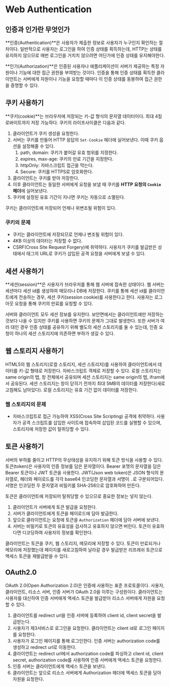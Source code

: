 # Web Authentication

## 인증과 인가란 무엇인가

**인증(Authentication)**은 사용자가 제출한 정보로 사용자가 누구인지 확인하는 절차이다. 일반적으로 사용자는 로그인을 하여 인증 상태를 획득하는데, HTTP는 상태를 유지하지 않으므로 매번 로그인을 거치치 않으려면 어딘가에 인증 상태를 유지해야한다. 

**인가(Authorization)**은 인증된 사용자나 애플리케이션이 서버가 제공하는 특정 자원이나 기능에 대한 접근 권한을 부여받는 것이다. 인증을 통해 인증 상태를 획득한 클라이언트는 서버에게 자원이나 기능을 요청할 때마다 이 인증 상태를 동봉하여 접근 권한을 증명할 수 있다.



## 쿠키 사용하기

**쿠키(cookie)**는 브라우저에 저장되는 키-값 형식의 문자열 데이터이다. 최대 4킬로바이트까지 저장 가능하다. 쿠키의 라이프사이클은 다음과 같다.

1. 클라이언트가 쿠키 생성을 요청한다.
2. 서버는 쿠키를 만들어 HTTP 응답의 `Set-Cookie` 헤더에 실어보낸다. 이때 쿠키 옵션을 설정해줄 수 있다.
   1. path, domain: 쿠키가 붙어갈 유효 범위를 지정한다.
   2. expires, max-age: 쿠키의 만료 기간을 지정한다.
   3. httpOnly: 자바스크립트 접근을 막는다.
   4. Secure: 쿠키를 HTTPS로 암호화한다.
3. 클라이언트는 쿠키를 받아 저장한다.
4. 이후 클라이언트는 동일한 서버에게 요청을 보낼 때 쿠키를 **HTTP 요청의 `Cookie` 헤더**에 실어보낸다.
5. 쿠키에 설정된 유효 기간이 지나면 쿠키는 자동으로 소멸된다.

쿠키는 클라이언트에 저장되어 언제나 위변조될 위험이 있다.

### 쿠키의 문제

- 쿠키는 클라이언트에 저장되므로 언제나 변조될 위험이 있다.
- 4KB 이상의 데이터는 저장할 수 없다.
- CSRF(Cross Site Request Forgery)에 취약하다. 사용자가 쿠키를 발급받은 상태에서 태그의 URL로 쿠키가 삽입된 공격 요청을 서버에게 보낼 수 있다.



## 세션 사용하기

**세션(session)**은 사용자가 브라우저를 통해 웹 서버에 접속한 상태이다. 웹 서버는 세션마다 세션 id를 생성하여 메모리나 DB에 저장한다. 쿠키를 통해 세션 id를 클라이언트에게 전송하는 경우, 세션 쿠키(session cookie)를 사용한다고 한다. 사용자는 로그아웃 요청을 통해 쿠키의 만료를 요청할 수 있다.

서버와 클라이언트 모두 세션 정보를 유지한다. 보안면에서는 클라이언트에만 저장하는 것보다 나을 수 있지만 쿠키를 사용하면 쿠키의 문제가 그대로 발생한다. 또한 서버가 여러 대인 경우 인증 상태를 공유하기 위해 별도의 세션 스토리지를 둘 수 있는데, 인증 요청이 하나의 세션 스토리지에 의존하면 부하가 생길 수 있다.



## 웹 스토리지 사용하기

HTML5의 웹 스토리지(로컬 스토리지, 세션 스토리지)를 사용하여 클라이언트에서 데이터를 키-값 형태로 저장한다. 자바스크립트 객체로 저장할 수 있다. 로컬 스토리지는 same origin의 탭, 창 전체에서 공유되며 세션 스토리지는 same origin의 탭, ifram에서 공유된다. 세션 스토리지는 창이 닫히기 전까지 최대 5MB의 데이터를 저장한다(새로 고침해도 남아있다). 로컬 스토리지는 유효 기간 없이 데이터를 저장한다.

### 웹 스토리지의 문제

- 자바스크립트로 접근 가능하여 XSS(Cross Site Scripting) 공격에 취약하다. 사용자가 공격 스크립트를 삽입한 사이트에 접속하여 삽입된 코드를 실행할 수 있으며, 스토리지에 저장한 값이 탈취당할 수 있다.



## 토큰 사용하기

서버의 부하를 줄이고 HTTP의 무상태성을 유지하기 위해 토큰 방식을 사용할 수 있다. 토큰(token)은 사용자의 인증 정보를 담은 문자열이다. Bearer 포맷의 문자열을 담은 Bearer 토큰이나 JWT 토큰을 사용한다. JWT(Json web token)은 JSON 형식의 문자열로, 헤더와 페이로드를 각각 base64 인코딩한 문자열과 서명이 `.`로 구분되어있다. 서명은 인코딩한 두 문자열과 비밀키를 SHA-256으로 암호화하여 만든다.

토큰은 클라이언트에 저장되어 탈취당할 수 있으므로 중요한 정보는 넣지 않는다.

1. 클라이언트가 서버에게 토큰 발급을 요청한다.
2. 서버가 클라이언트에게 토큰을 페이로드에 담아 발급한다.
3. 앞으로 클라이언트는 요청에 토큰을 `Authorization` 헤더에 담아 서버에 보낸다.
4. 서버는 비밀키로 토큰의 유효성을 검사하고 유효하지 않으면 버린다. 토큰이 유효하다면 디코딩하여 사용자의 정보를 확인한다.

클라이언트는 토큰을 쿠키, 웹 스토리지, 메모리에 저장할 수 있다. 토큰이 만료되거나 메모리에 저장했는데 페이지를 새로고침하여 날라갈 경우 발급받은 리프레쉬 토큰으로 액세스 토큰을 재발급받을 수 있다.



## OAuth2.0

OAuth 2.0(Open Authorization 2.0)은 인증에 사용하는 표준 프로토콜이다. 사용자, 클라이언트, 리소스 서버, 인증 서버가 OAuth 2.0을 이루는 구성원이다. 클라이언트는 사용자를 대신하여 인증 서버에게 액세스 토큰을 발급받아 리소스 서버에게 자원을 요청할 수 있다.

1. 클라이언트를 redirect url을 인증 서버에 등록하여 client id, client secret을 발급받는다.
2. 사용자가 제3서비스로 로그인을 요청한다. 클라이언트는 client id로 로그인 페이지를 요청한다.
3. 사용자가 로그인 페이지를 통해 로그인한다. 인증 서버는 authorization code를 생성하고 redirect url로 이동한다.
4. 클라이언트는 redirect url에서 authorization code를 파싱하고 client id, client secret, authorization code를 사용하여 인증 서버에게 액세스 토큰을 요청한다.
5. 인증 서버는 클라이언트에게 액세스 토큰을 보낸다.
6. 클라이언트는 앞으로 리소스 서버에게 Authorization 헤더에 액세스 토큰을 담아 자원을 요청한다.